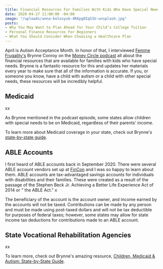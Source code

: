 ```yaml
---
title: Financial Resources For Families With Kids Who Have Special Needs
date: 2020-04-27 11:00:00 -04:00
image: "/uploads/anna-kolosyuk-4R6pg0Iq5IU-unsplash.jpg"
posts:
- Why You May Want to Plan Ahead for Your Child’s College Tuition
- Personal Finance Resources For Beginners
- What You Should Consider When Choosing a Healthcare Plan
---
```


April is Autism Acceptance Month. In honor of that, I interviewed [Femme Frugality's](https://femmefrugality.com/) Brynne Conroy on the [Money Circle podcast](https://www.maggiegermano.com/podcast/government-resources-for-families-with-special-needs-kids/) all about the financial resources that are available for families with kids who have special needs. Brynne is a fantastic resource for this and updates her materials every year to make sure that all of the information is accurate. If you, or someone you know, have a child with autism or a child with other special needs, these resources will be incredibly helpful.

## Medicaid

xx

As Brynne mentioned in the podcast episode, some states allow children with special needs to be on Medicaid, regardless of their parents' income.

To learn more about Medicaid coverage in your state, check out Brynne's [state-by-state guide](https://femmefrugality.com/state-by-state-medicaid-children-autism/).

## ABLE Accounts

I first heard of ABLE accounts back in September 2020. There were several ABLE account vendors set up at [FinCon](https://finconexpo.com/) and I was so happy to learn about them. ABLE accounts are tax-advantaged savings accounts for individuals with disabilities and their families. These were created as a result of the passage of the Stephen Beck Jr. Achieving a Better Life Experience Act of 2014 or " the ABLE Act." x

The beneficiary of the account is the account owner, and income earned by the accounts will not be taxed. Contributions can be made by any person and must be made using post-taxed dollars and will not be tax deductible for purposes of federal taxes; however, some states may allow for state income tax deductions for contributions made to an ABLE account.

## State Vocational Rehabilitation Agencies

xx

To learn more, check out Brynne's amazing resource, [Children, Medicaid & Autism: State-by-State Guide](https://femmefrugality.com/state-by-state-medicaid-children-autism/).